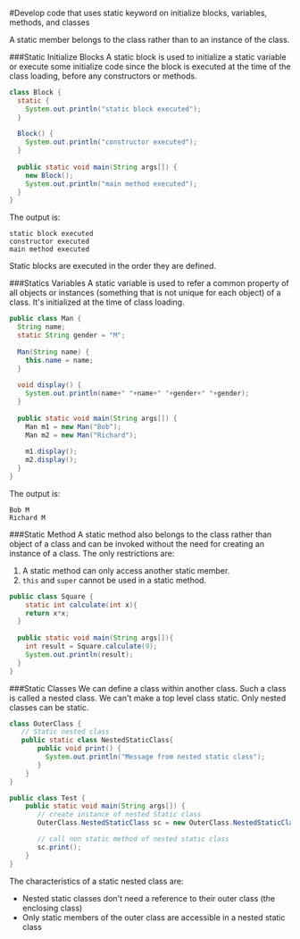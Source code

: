 #Develop code that uses static keyword on initialize blocks, variables, methods, and classes

A static member belongs to the class rather than to an instance of the class.

###Static Initialize Blocks
A static block is used to initialize a static variable or execute some initialize code since the block is executed at the time of the class loading, before any constructors or methods.
````java
class Block {  
  static {  
    System.out.println("static block executed"); 
  }
  
  Block() {
    System.out.println("constructor executed"); 
  }
  
  public static void main(String args[]) {
    new Block();
    System.out.println("main method executed"); 
  }
} 
````
The output is:
````
static block executed
constructor executed
main method executed
````
Static blocks are executed in the order they are defined.

###Statics Variables
A static variable is used to refer a common property of all objects or instances (something that is not unique for each object)  of a class. It's initialized at the time of class loading.
````java
public class Man {
  String name;
  static String gender = "M";
  
  Man(String name) {
    this.name = name;
  }
  
  void display() {
    System.out.println(name+" "+name+" "+gender+" "+gender);
  }  
  
  public static void main(String args[]) {
    Man m1 = new Man("Bob");
    Man m2 = new Man("Richard");
    
    m1.display();
    m2.display();
  }
}
````
The output is:
````
Bob M
Richard M
````

###Static Method
A static method also belongs to the class rather than object of a class and can be invoked without the need for creating an instance of a class. The only restrictions are:
1. A static method can only access another static  member.
2. `this` and `super` cannot be used in a static method.
````java
public class Square {  
    static int calculate(int x){  
    return x*x;  
  }  
  
  public static void main(String args[]){  
    int result = Square.calculate(9);  
    System.out.println(result);  
  }  
} 
````

###Static Classes
We can define a class within another class. Such a class is called a nested class. We can't make a top level class static. Only nested classes can be static.

````java
class OuterClass {
   // Static nested class
   public static class NestedStaticClass{
       public void print() { 
         System.out.println("Message from nested static class"); 
       }
    }
} 

public class Test {
    public static void main(String args[]) {
       // create instance of nested Static class
       OuterClass.NestedStaticClass sc = new OuterClass.NestedStaticClass();

       // call non static method of nested static class
       sc.print();
    }
}
````

The characteristics of a static nested class are:
* Nested static classes don't need a reference to their outer class (the enclosing class)
* Only static members of the outer class are accessible in a nested static class
